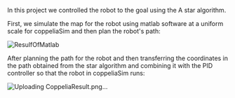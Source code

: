 In this project we controlled the robot to the goal using the A star algorithm.

First, we simulate the map for the robot using matlab software at a uniform scale for coppeliaSim and then plan the robot's path:

![ResulfOfMatlab](https://github.com/TranH1eu/RobotControlByUsingAstarAndPID/assets/100560535/fd6f1f1f-f6a7-4e5a-a2f4-ba00b79f0445)



After planning the path for the robot and then transferring the coordinates in the path obtained from the star algorithm and combining it with the PID controller so that the robot in coppeliaSim runs:


![Uploading CoppeliaResult.png…]()
